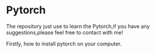 # Pytorch
The repository just use to learn the Pytorch,if you have any suggestions,please feel free to contact with me!

Firstly, how to install pytorch on your computer.




